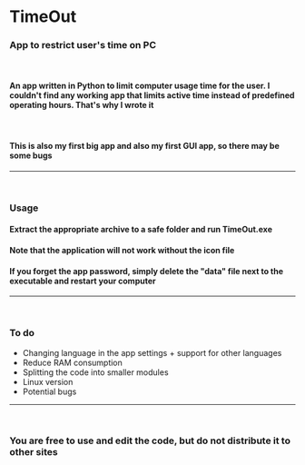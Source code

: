 # TimeOut
<h3>App to restrict user's time on PC</h3>
<br>
<h4>An app written in Python to limit computer usage time for the user. I couldn't find any working app that limits active time instead of predefined operating hours. That's why I wrote it</h4>
<br>
<h4>This is also my first big app and also my first GUI app, so there may be some bugs</h4>
<hr><br>
<h3>Usage</h3>
<h4>Extract the appropriate archive to a safe folder and run TimeOut.exe</h4>
<h4>Note that the application will not work without the icon file</h4>
<h4>If you forget the app password, simply delete the "data" file next to the executable and restart your computer</h4>
<hr><br>
<h3>To do</h3>
<ul>
  <li>Changing language in the app settings + support for other languages</li>
  <li>Reduce RAM consumption</li>
  <li>Splitting the code into smaller modules</li>
  <li>Linux version</li>
  <li>Potential bugs</li>
</ul>
<hr><br>
<h3>You are free to use and edit the code, but do not distribute it to other sites</h3>
